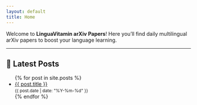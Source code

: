 ```yaml
---
layout: default
title: Home
---
```


Welcome to **LinguaVitamin arXiv Papers**!
Here you’ll find daily multilingual arXiv papers to boost your language learning.

---

## 📰 Latest Posts

<ul>
  {% for post in site.posts %}
    <li>
      <a href="{{ site.baseurl }}{{ post.url }}">{{ post.title }}</a><br />
      <small>{{ post.date | date: "%Y-%m-%d" }}</small>
    </li>
  {% endfor %}
</ul>
